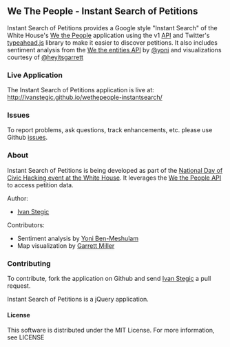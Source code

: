 ## We The People - Instant Search of Petitions

Instant Search of Petitions provides a Google style "Instant Search" of the White House's [We the People](https://petitions.whitehouse.gov/) application using the v1 [API](https://petitions.whitehouse.gov/developers) and Twitter's [typeahead.js](https://github.com/twitter/typeahead.js/) library to make it easier to discover petitions. It also includes sentiment analysis from the [We the entities API](https://github.com/yoni/wetheentities) by [@yoni](https://github.com/yoni) and visualizations courtesy of [@heyitsgarrett](https://github.com/heyitsgarrett)

### Live Application

The Instant Search of Petitions application is live at: http://ivanstegic.github.io/wethepeople-instantsearch/

### Issues

To report problems, ask questions, track enhancements, etc. please use Github [issues](https://github.com/ivanstegic/wethepeople-instantsearch/issues).


### About
Instant Search of Petitions is being developed as part of the [National Day of Civic Hacking event at the
White House](http://www.whitehouse.gov/developers/apply-national-day-civic-hacking-white-house). It leverages the
[We the People API](https://petitions.whitehouse.gov/developers) to access petition data.

Author:
* [Ivan Stegic](https://github.com/ivanstegic)

Contributors:
* Sentiment analysis by [Yoni Ben-Meshulam](https://github.com/yoni)
* Map visualization by [Garrett Miller](https://github.com/heyitsgarrett)

### Contributing

To contribute, fork the application on Github and send [Ivan Stegic](https://github.com/ivanstegic) a pull request.

Instant Search of Petitions is a jQuery application.

#### License

This software is distributed under the MIT License. For more information, see LICENSE
